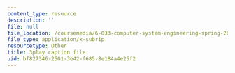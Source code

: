 ```yaml
---
content_type: resource
description: ''
file: null
file_location: /coursemedia/6-033-computer-system-engineering-spring-2018/bf82734625013e42f6858e184a4e25f2_r2_-2KW76ec.srt
file_type: application/x-subrip
resourcetype: Other
title: 3play caption file
uid: bf827346-2501-3e42-f685-8e184a4e25f2
---
```

